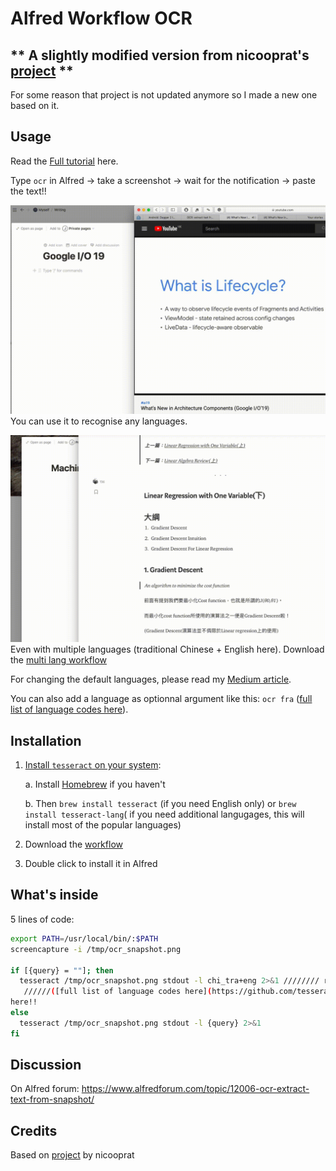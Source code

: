 # Alfred Workflow OCR

## ** A slightly modified version from nicooprat's [project](https://github.com/nicooprat/alfred-ocr) **
For some reason that project is not updated anymore so I made a new one based on it.

## Usage

Read the [Full tutorial](https://medium.com/@johnny0116/ultimate-online-courses-note-taking-with-notion-and-alfred-4c9e473e6ba0) here.

Type `ocr` in Alfred -> take a screenshot -> wait for the notification -> paste the text!!

![normal-use.gif](./normal-use.gif)
You can use it to recognise any languages.


![multi-lang.gif](./multi-lang.gif)
Even with multiple languages (traditional Chinese + English here). Download the [multi lang workflow](https://github.com/johnnyhoichuen/alfred-ocr/blob/master/OCR%20multi%20lang.alfredworkflow)


For changing the default languages, please read my [Medium article](https://medium.com/@johnny0116/ultimate-online-courses-note-taking-with-notion-and-alfred-4c9e473e6ba0).

You can also add a language as optionnal argument like this: `ocr fra` ([full list of language codes here](https://github.com/tesseract-ocr/tesseract/blob/b67ea2c1a70c56053e142a5fb7cc18fb29cdc4b8/src/training/language-specific.sh#L21)).

## Installation

1. [Install `tesseract` on your system](https://github.com/tesseract-ocr/tesseract/wiki#macos): 
   
   a. Install [Homebrew](https://brew.sh) if you haven't
   
   b. Then `brew install tesseract` (if you need English only) or `brew install tesseract-lang`( if you need additional     langugages, this will install most of the popular languages)
   
2. Download the [workflow](https://github.com/johnnyhoichuen/alfred-ocr/blob/master/OCR%20multi%20lang.alfredworkflow)
3. Double click to install it in Alfred

## What's inside

5 lines of code:

```bash
export PATH=/usr/local/bin/:$PATH 
screencapture -i /tmp/ocr_snapshot.png

if [{query} = ""]; then 
  tesseract /tmp/ocr_snapshot.png stdout -l chi_tra+eng 2>&1 //////// replace (chi_tra+eng) for your default language(s)
   //////([full list of language codes here](https://github.com/tesseract-ocr/tesseract/blob/b67ea2c1a70c56053e142a5fb7cc18fb29cdc4b8/src/training/language-specific.sh#L21)).
here!! 
else 
  tesseract /tmp/ocr_snapshot.png stdout -l {query} 2>&1 
fi
```

## Discussion

On Alfred forum: https://www.alfredforum.com/topic/12006-ocr-extract-text-from-snapshot/


## Credits

Based on [project](https://github.com/nicooprat/alfred-ocr) by nicooprat
